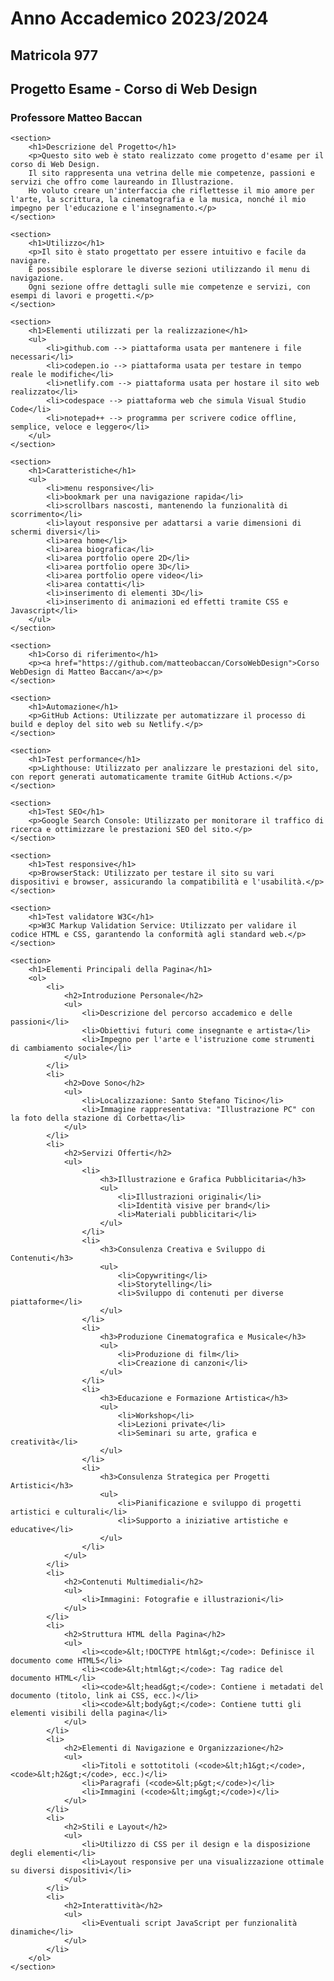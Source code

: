 <!DOCTYPE html>
<html lang="it">
<head>
    <meta charset="UTF-8">
    <meta name="viewport" content="width=device-width, initial-scale=1.0">
    <title>Progetto Esame - Corso di Web Design</title>
</head>
<body>
    <h1>Anno Accademico 2023/2024</h1>
    <h2>Matricola 977</h2>
    <h2>Progetto Esame - Corso di Web Design</h2>
    <h3>Professore Matteo Baccan</h3>

    <section>
        <h1>Descrizione del Progetto</h1>
        <p>Questo sito web è stato realizzato come progetto d'esame per il corso di Web Design.
        Il sito rappresenta una vetrina delle mie competenze, passioni e servizi che offro come laureando in Illustrazione.
        Ho voluto creare un'interfaccia che riflettesse il mio amore per l'arte, la scrittura, la cinematografia e la musica, nonché il mio impegno per l'educazione e l'insegnamento.</p>
    </section>

    <section>
        <h1>Utilizzo</h1>
        <p>Il sito è stato progettato per essere intuitivo e facile da navigare.
        È possibile esplorare le diverse sezioni utilizzando il menu di navigazione.
        Ogni sezione offre dettagli sulle mie competenze e servizi, con esempi di lavori e progetti.</p>
    </section>
    
    <section>
        <h1>Elementi utilizzati per la realizzazione</h1>
        <ul>
            <li>github.com --> piattaforma usata per mantenere i file necessari</li>
            <li>codepen.io --> piattaforma usata per testare in tempo reale le modifiche</li>
            <li>netlify.com --> piattaforma usata per hostare il sito web realizzato</li>
            <li>codespace --> piattaforma web che simula Visual Studio Code</li>
            <li>notepad++ --> programma per scrivere codice offline, semplice, veloce e leggero</li>
        </ul>
    </section>

    <section>
        <h1>Caratteristiche</h1>
        <ul>
            <li>menu responsive</li>
            <li>bookmark per una navigazione rapida</li>
            <li>scrollbars nascosti, mantenendo la funzionalità di scorrimento</li>
            <li>layout responsive per adattarsi a varie dimensioni di schermi diversi</li>
            <li>area home</li>
            <li>area biografica</li>
            <li>area portfolio opere 2D</li>
            <li>area portfolio opere 3D</li>
            <li>area portfolio opere video</li>
            <li>area contatti</li>
            <li>inserimento di elementi 3D</li>
            <li>inserimento di animazioni ed effetti tramite CSS e Javascript</li>
        </ul>
    </section>

    <section>
        <h1>Corso di riferimento</h1>
        <p><a href="https://github.com/matteobaccan/CorsoWebDesign">Corso WebDesign di Matteo Baccan</a></p>
    </section>

    <section>
        <h1>Automazione</h1>
        <p>GitHub Actions: Utilizzate per automatizzare il processo di build e deploy del sito web su Netlify.</p>
    </section>

    <section>
        <h1>Test performance</h1>
        <p>Lighthouse: Utilizzato per analizzare le prestazioni del sito, con report generati automaticamente tramite GitHub Actions.</p>
    </section>

    <section>
        <h1>Test SEO</h1>
        <p>Google Search Console: Utilizzato per monitorare il traffico di ricerca e ottimizzare le prestazioni SEO del sito.</p>
    </section>

    <section>
        <h1>Test responsive</h1>
        <p>BrowserStack: Utilizzato per testare il sito su vari dispositivi e browser, assicurando la compatibilità e l'usabilità.</p>
    </section>

    <section>
        <h1>Test validatore W3C</h1>
        <p>W3C Markup Validation Service: Utilizzato per validare il codice HTML e CSS, garantendo la conformità agli standard web.</p>
    </section>

    <section>
        <h1>Elementi Principali della Pagina</h1>
        <ol>
            <li>
                <h2>Introduzione Personale</h2>
                <ul>
                    <li>Descrizione del percorso accademico e delle passioni</li>
                    <li>Obiettivi futuri come insegnante e artista</li>
                    <li>Impegno per l'arte e l'istruzione come strumenti di cambiamento sociale</li>
                </ul>
            </li>
            <li>
                <h2>Dove Sono</h2>
                <ul>
                    <li>Localizzazione: Santo Stefano Ticino</li>
                    <li>Immagine rappresentativa: "Illustrazione PC" con la foto della stazione di Corbetta</li>
                </ul>
            </li>
            <li>
                <h2>Servizi Offerti</h2>
                <ul>
                    <li>
                        <h3>Illustrazione e Grafica Pubblicitaria</h3>
                        <ul>
                            <li>Illustrazioni originali</li>
                            <li>Identità visive per brand</li>
                            <li>Materiali pubblicitari</li>
                        </ul>
                    </li>
                    <li>
                        <h3>Consulenza Creativa e Sviluppo di Contenuti</h3>
                        <ul>
                            <li>Copywriting</li>
                            <li>Storytelling</li>
                            <li>Sviluppo di contenuti per diverse piattaforme</li>
                        </ul>
                    </li>
                    <li>
                        <h3>Produzione Cinematografica e Musicale</h3>
                        <ul>
                            <li>Produzione di film</li>
                            <li>Creazione di canzoni</li>
                        </ul>
                    </li>
                    <li>
                        <h3>Educazione e Formazione Artistica</h3>
                        <ul>
                            <li>Workshop</li>
                            <li>Lezioni private</li>
                            <li>Seminari su arte, grafica e creatività</li>
                        </ul>
                    </li>
                    <li>
                        <h3>Consulenza Strategica per Progetti Artistici</h3>
                        <ul>
                            <li>Pianificazione e sviluppo di progetti artistici e culturali</li>
                            <li>Supporto a iniziative artistiche e educative</li>
                        </ul>
                    </li>
                </ul>
            </li>
            <li>
                <h2>Contenuti Multimediali</h2>
                <ul>
                    <li>Immagini: Fotografie e illustrazioni</li>
                </ul>
            </li>
            <li>
                <h2>Struttura HTML della Pagina</h2>
                <ul>
                    <li><code>&lt;!DOCTYPE html&gt;</code>: Definisce il documento come HTML5</li>
                    <li><code>&lt;html&gt;</code>: Tag radice del documento HTML</li>
                    <li><code>&lt;head&gt;</code>: Contiene i metadati del documento (titolo, link ai CSS, ecc.)</li>
                    <li><code>&lt;body&gt;</code>: Contiene tutti gli elementi visibili della pagina</li>
                </ul>
            </li>
            <li>
                <h2>Elementi di Navigazione e Organizzazione</h2>
                <ul>
                    <li>Titoli e sottotitoli (<code>&lt;h1&gt;</code>, <code>&lt;h2&gt;</code>, ecc.)</li>
                    <li>Paragrafi (<code>&lt;p&gt;</code>)</li>
                    <li>Immagini (<code>&lt;img&gt;</code>)</li>
                </ul>
            </li>
            <li>
                <h2>Stili e Layout</h2>
                <ul>
                    <li>Utilizzo di CSS per il design e la disposizione degli elementi</li>
                    <li>Layout responsive per una visualizzazione ottimale su diversi dispositivi</li>
                </ul>
            </li>
            <li>
                <h2>Interattività</h2>
                <ul>
                    <li>Eventuali script JavaScript per funzionalità dinamiche</li>
                </ul>
            </li>
        </ol>
    </section>
</body>
</html>
